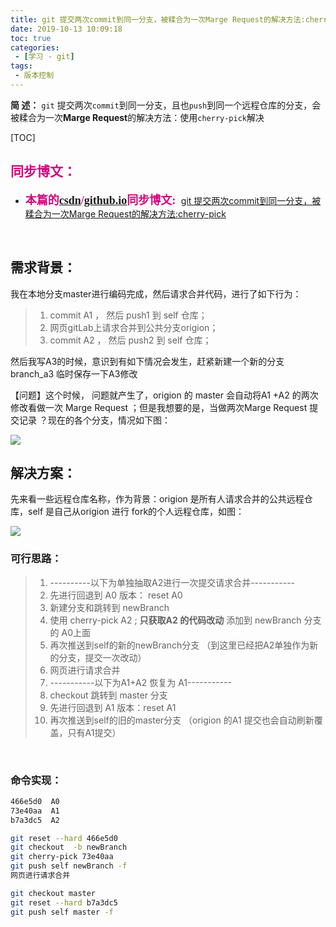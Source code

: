 ```yaml
---
title: git 提交两次commit到同一分支，被糅合为一次Marge Request的解决方法:cherry-pick
date: 2019-10-13 10:09:18
toc: true
categories: 
 - [学习 - git]
tags: 
 - 版本控制
---
```




**简  述：** `git` 提交两次`commit`到同一分支，且也`push`到同一个远程仓库的分支，会被糅合为一次**Marge Request**的解决方法：使用`cherry-pick`解决

<!-- more -->

[TOC]

## <font color=#D0087E  face="幼圆">同步博文：</font>

- <font color=#D0087E  size=4 face="幼圆">**本篇的[csdn](https://blog.csdn.net/qq_33154343)/[github.io](https://touwoyimuli.github.io/)同步博文:** </font> [git 提交两次commit到同一分支，被糅合为一次Marge Request的解决方法:cherry-pick](https://blog.csdn.net/qq_33154343/article/details/102530349)

<br>

## 需求背景：

我在本地分支master进行编码完成，然后请求合并代码，进行了如下行为：

> 1. commit  A1 ， 然后 push1 到 self 仓库；
> 2. 网页gitLab上请求合并到公共分支origion；
> 3. commit  A2 ， 然后 push2 到 self 仓库；

然后我写A3的时候，意识到有如下情况会发生，赶紧新建一个新的分支branch_a3 临时保存一下A3修改

【问题】这个时候， 问题就产生了，origion 的 master 会自动将A1 +A2 的两次修改看做一次 Marge Request ；但是我想要的是，当做两次Marge Request 提交记录 ？现在的各个分支，情况如下图：

<img src="https://raw.githubusercontent.com/touwoyimuli/FigureBed/master/img/20191013100800.png"/>

<br>

## 解决方案：

先来看一些远程仓库名称，作为背景：origion 是所有人请求合并的公共远程仓库，self 是自己从origion 进行 fork的个人远程仓库，如图：

<img src="https://raw.githubusercontent.com/touwoyimuli/FigureBed/master/img/20191013102554.png"/>

<br>

### 可行思路：

> 1. ----------以下为单独抽取A2进行一次提交请求合并-----------
> 2. 先进行回退到 A0 版本： reset A0
> 3. 新建分支和跳转到 newBranch
> 4. 使用 cherry-pick A2  ; **只获取A2 的代码改动** 添加到 newBranch 分支的 A0上面
> 5. 再次推送到self的新的newBranch分支  （到这里已经把A2单独作为新的分支，提交一次改动）
> 6. 网页进行请求合并
> 7. -----------以下为A1+A2 恢复为 A1-----------
> 8. checkout 跳转到 master 分支
> 9. 先进行回退到 A1 版本：reset A1
> 10. 再次推送到self的旧的master分支 （origion 的A1 提交也会自动刷新覆盖，只有A1提交）
>

<br>

### 命令实现：

```bash
466e5d0  A0
73e40aa  A1
b7a3dc5  A2

git reset --hard 466e5d0
git checkout  -b newBranch
git cherry-pick 73e40aa
git push self newBranch -f
网页进行请求合并

git checkout master
git reset --hard b7a3dc5
git push self master -f
```

